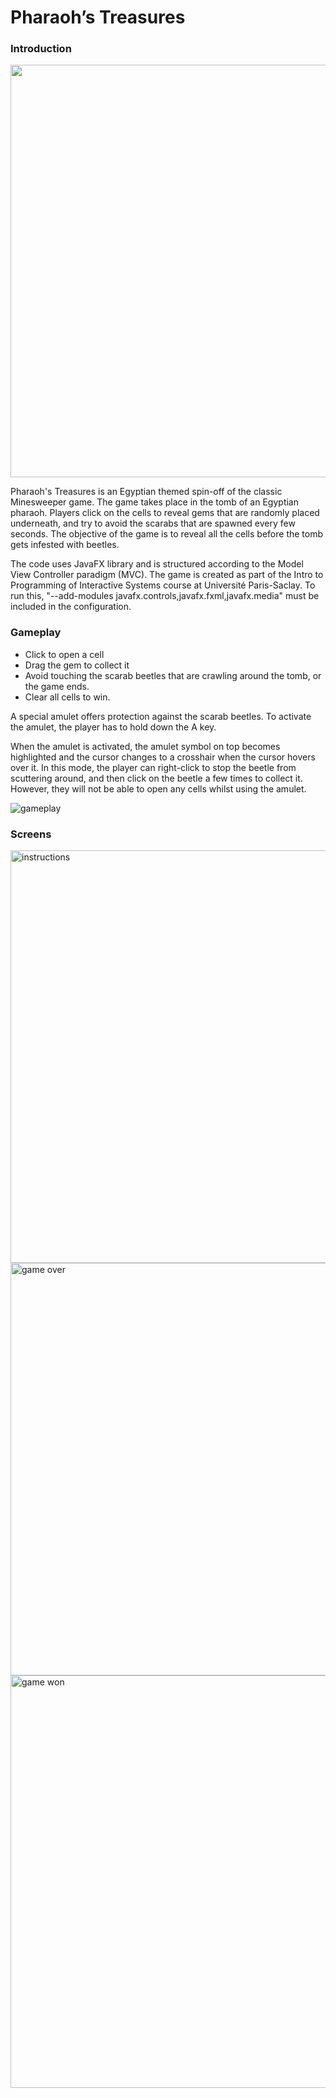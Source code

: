 # Pharaoh’s Treasures

### Introduction

<img src="https://user-images.githubusercontent.com/80676658/139554221-dd82f319-2dde-4999-aef0-1cd296d206ce.png" width="660">

Pharaoh's Treasures is an Egyptian themed spin-off of the classic Minesweeper game. The game takes place in the tomb of an Egyptian pharaoh. Players click on the cells to reveal gems that are randomly placed underneath, and try to avoid the scarabs that are spawned every few seconds. The objective of the game is to reveal all the cells before the tomb gets infested with beetles. 

The code uses JavaFX library and is structured according to the Model View Controller paradigm (MVC). The game is created as part of the Intro to Programming of Interactive Systems course at Université Paris-Saclay. To run this, "--add-modules javafx.controls,javafx.fxml,javafx.media" must be included in the configuration. 

### Gameplay
* Click to open a cell 
* Drag the gem to collect it
* Avoid touching the scarab beetles that are crawling around the tomb, or the game ends. 
* Clear all cells to win.

A special amulet offers protection against the scarab beetles. To activate the amulet, the player has to hold down the A key. 

When the amulet is activated, the amulet symbol on top becomes highlighted and the cursor changes to a crosshair when the cursor hovers over it. In this mode, the player can right-click to stop the beetle from scuttering around, and then click on the beetle a few times to collect it. However, they will not be able to open any cells whilst using the amulet. 

![gameplay](https://user-images.githubusercontent.com/80676658/139555731-7509d726-f366-4a35-b2f2-fc2cc932437b.gif)


### Screens

<img width="660" alt="instructions" src="https://user-images.githubusercontent.com/80676658/139555421-beed1171-22ff-4a88-b6a9-3b372d140f8c.png">

<img width="660" alt="game over" src="https://user-images.githubusercontent.com/80676658/139555424-29891a14-4458-4f1e-8d14-01bf3eb15711.png">

<img width="660" alt="game won" src="https://user-images.githubusercontent.com/80676658/139555428-8159e18a-2eec-4153-8a20-b6b3b23ea525.png">




